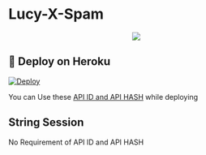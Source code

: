 # Lucy-X-Spam
<p align="center">
  <img src="https://telegra.ph/file/ec4ccfc1c5f53cc4b769e.jpg">
</p>

## 🚀 Deploy on Heroku 
[![Deploy](https://www.herokucdn.com/deploy/button.svg)](https://dashboard.heroku.com/new?template=https%3A%2F%2Fgithub.com%2FYukkiBot%2FYukkiMultiSpamBot)

You can Use these [API ID and API HASH](https://t.me/OfficialYukki/135) while deploying

## String Session
No Requirement of API ID and API HASH
